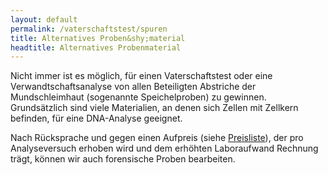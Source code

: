 ```yaml
---
layout: default
permalink: /vaterschaftstest/spuren
title: Alternatives Proben&shy;material
headtitle: Alternatives Probenmaterial
---
```

Nicht immer ist es möglich, für einen Vaterschaftstest oder eine Verwandtschaftsanalyse von allen Beteiligten Abstriche der Mundschleimhaut (sogenannte Speichelproben) zu gewinnen. Grundsätzlich sind viele Materialien, an denen sich Zellen mit Zellkern befinden, für eine DNA-Analyse geeignet.

Nach Rücksprache und gegen einen Aufpreis (siehe [Preisliste](/vaterschaftstest/preise)), der pro Analyseversuch erhoben wird und dem erhöhten Laboraufwand Rechnung trägt, können wir auch forensische Proben bearbeiten.

